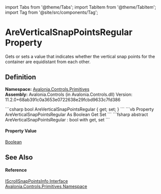 import Tabs from '@theme/Tabs'; 
import TabItem from '@theme/TabItem'; 
import Tag from '@site/src/components/Tag'; 

# AreVerticalSnapPointsRegular Property


Gets or sets a value that indicates whether the vertical snap points for the container are equidistant from each other.



## Definition
**Namespace:** <a href="N_Avalonia_Controls_Primitives">Avalonia.Controls.Primitives</a>  
**Assembly:** Avalonia.Controls (in Avalonia.Controls.dll) Version: 11.2.0+68ab391c0a3653e0722638e29fcbd9633c7fd386

<Tabs groupId="api-code-preview">
<TabItem value="csharp" label="C#">
```csharp
bool AreVerticalSnapPointsRegular { get; set; }
```
</TabItem>
<TabItem value="vb" label="VB">
```vb
Property AreVerticalSnapPointsRegular As Boolean
	Get
	Set
```
</TabItem>
<TabItem value="fsharp" label="F#">
```fsharp
abstract AreVerticalSnapPointsRegular : bool with get, set
```
</TabItem>
</Tabs>



#### Property Value
<a href="https://learn.microsoft.com/dotnet/api/system.boolean" target="_blank" rel="noopener noreferrer">Boolean</a>

## See Also


#### Reference
<a href="T_Avalonia_Controls_Primitives_IScrollSnapPointsInfo">IScrollSnapPointsInfo Interface</a>  
<a href="N_Avalonia_Controls_Primitives">Avalonia.Controls.Primitives Namespace</a>  
